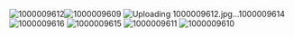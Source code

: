 ![1000009612](https://github.com/sarfraz1k/CryptoView/assets/147593250/057b21fe-4a68-43b2-8410-71b93e05514f)![1000009609](https://github.com/sarfraz1k/CryptoView/assets/147593250/9ee778a9-380d-4361-b171-bd0cd1b77eea)
![Uploading 1000009612.jpg…![1000009614](https://github.com/sarfraz1k/CryptoView/assets/147593250/14e52a59-7d11-42ef-926b-d575d2c409b6)
]()![1000009616](https://github.com/sarfraz1k/CryptoView/assets/147593250/f5637dcf-e357-4ca8-b0b5-aee8f526b01a)
![1000009615](https://github.com/sarfraz1k/CryptoView/assets/147593250/d7ded4f8-eddd-4d7b-841d-d7a2da126b4c)
![1000009611](https://github.com/sarfraz1k/CryptoView/assets/147593250/cfe1f6a1-dd04-45aa-b4a5-2177fb70311a)
![1000009610](https://github.com/sarfraz1k/CryptoView/assets/147593250/2a4050f3-b010-4140-9a1d-1153f68438bb)
